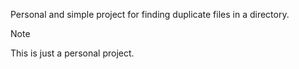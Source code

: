 Personal and simple project for finding duplicate files in a directory.
> [!NOTE] 
> This is just a personal project.